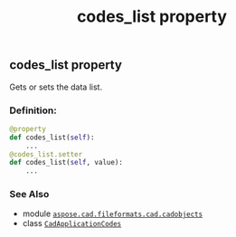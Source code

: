 ﻿---
title: codes_list property
second_title: Aspose.CAD for Python via .NET API References
description: 
type: docs
weight: 30
url: /python-net/aspose.cad.fileformats.cad.cadobjects/cadapplicationcodes/codes_list/
is_root: false
---

## codes_list property


Gets or sets the data list.
### Definition:
```python
@property
def codes_list(self):
    ...
@codes_list.setter
def codes_list(self, value):
    ...
```

### See Also
* module [`aspose.cad.fileformats.cad.cadobjects`](../../)
* class [`CadApplicationCodes`](/cad/python-net/aspose.cad.fileformats.cad.cadobjects/cadapplicationcodes)
